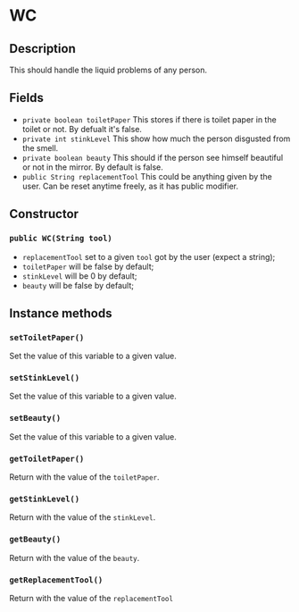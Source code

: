 # WC

## Description 
This should handle the liquid problems of any person.

## Fields

* `private boolean toiletPaper` This stores if there is toilet paper in the toilet or not. By defualt it's false.
* `private int stinkLevel` This show how much the person disgusted from the smell.
* `private boolean beauty` This should if the person see himself beautiful or not in the mirror. By default is false.
* `public String replacementTool` This could be anything given by the user. Can be reset anytime freely, as it has public modifier. 

## Constructor

### `public WC(String tool)`
* `replacementTool` set to a given `tool` got by the user (expect a string);
* `toiletPaper` will be false by default;
* `stinkLevel` will be 0 by default;
* `beauty` will be false by default;

## Instance methods

### `setToiletPaper()`
Set the value of this variable to a given value.

### `setStinkLevel()`
Set the value of this variable to a given value.

### `setBeauty()` 
Set the value of this variable to a given value.

### `getToiletPaper()` 
Return with the value of the `toiletPaper`.

### `getStinkLevel()` 
Return with the value of the `stinkLevel`.

### `getBeauty()` 
Return with the value of the `beauty`.

### `getReplacementTool()` 
Return with the value of the `replacementTool`

